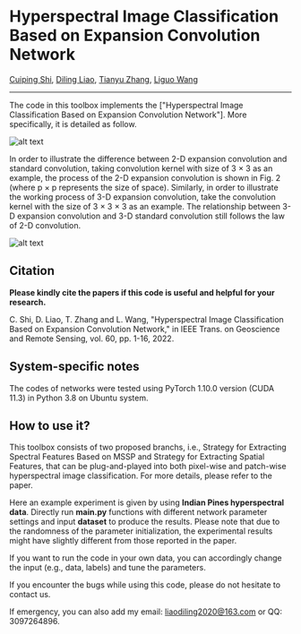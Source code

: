 # Hyperspectral Image Classification Based on Expansion Convolution Network

[Cuiping Shi](scp1980@126.com), [Diling Liao](liaodiling2020@163.com), [Tianyu Zhang]( 2019910178@qqhru.edu.cn), [Liguo Wang]( wangliguo@hrbeu.edu.cn)
___________

The code in this toolbox implements the ["Hyperspectral Image Classification Based on Expansion Convolution Network"]. More specifically, it is detailed as follow.

![alt text](./FECNet.PNG)

In order to illustrate the difference between 2-D expansion convolution and standard convolution, taking convolution kernel with size of 3 × 3 as an example, the process of the 2-D expansion convolution is shown in Fig. 2 (where p × p represents the size of space). Similarly, in order to
illustrate the working process of 3-D expansion convolution, take the convolution kernel with the size of 3 × 3 × 3 as an example. The relationship between 3-D expansion convolution and 3-D standard convolution still follows the law of 2-D convolution.

![alt text](./BConv.PNG)

Citation
---------------------

**Please kindly cite the papers if this code is useful and helpful for your research.**

C. Shi, D. Liao, T. Zhang and L. Wang, "Hyperspectral Image Classification Based on Expansion Convolution Network," in IEEE Trans. on Geoscience and Remote Sensing, vol. 60, pp. 1-16, 2022.
    
System-specific notes
---------------------
The codes of networks were tested using PyTorch 1.10.0 version (CUDA 11.3) in Python 3.8 on Ubuntu system.

How to use it?
---------------------
This toolbox consists of two proposed branchs, i.e., Strategy for Extracting Spectral Features Based on MSSP and Strategy for Extracting Spatial Features, that can be plug-and-played into both pixel-wise and patch-wise hyperspectral image classification. For more details, please refer to the paper.

Here an example experiment is given by using **Indian Pines hyperspectral data**. Directly run **main.py** functions with different network parameter settings and input **dataset** to produce the results. Please note that due to the randomness of the parameter initialization, the experimental results might have slightly different from those reported in the paper.

If you want to run the code in your own data, you can accordingly change the input (e.g., data, labels) and tune the parameters.

If you encounter the bugs while using this code, please do not hesitate to contact us.

If emergency, you can also add my email: liaodiling2020@163.com or QQ: 3097264896.
